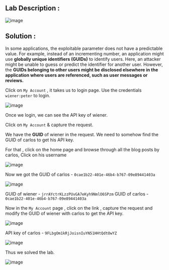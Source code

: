 ## Lab Description :

![image](https://github.com/sh3bu/Portswigger_labs/assets/67383098/cf733927-09c7-4307-9126-a9701dbf70e9)


## Solution :

In some applications, the exploitable parameter does not have a predictable value. For example, instead of an incrementing number, an application might use **globally unique identifiers (GUIDs)** to identify users. Here, an attacker might be unable to guess or predict the identifier for another user. However, the **GUIDs belonging to other users might be disclosed elsewhere in the application where users are referenced, such as user messages or reviews.**

Click on `My Account` , it takes us to login page. Use the credentials `wiener:peter` to login.

![image](https://github.com/sh3bu/Portswigger_labs/assets/67383098/098833f3-3b57-4892-8f0f-90477e20dd92)

Once we login, we can see the API key of wiener.

Click on `My Account` & capture the request.

We have the **GUID** of wiener in the request. We need to somehow find the GUID of carlos to get his API key.

For that , click on the home page and browse through all the blog posts by carlos, Click on his username

![image](https://github.com/sh3bu/Portswigger_labs/assets/67383098/5038876d-9dda-407d-8a33-7e6a5f52fa3d)

Now we got the GUID of carlos - `0cae1b22-401e-46b4-b767-09e89441403a`

![image](https://github.com/sh3bu/Portswigger_labs/assets/67383098/06d9c643-2ba6-47b2-9ffe-163756bf0c4a)

GUID of wiener - `jrrAYctrKLzzPUvGA7eKyh9NmlO6SPzm`
GUID of carlos - `0cae1b22-401e-46b4-b767-09e89441403a`

Now in the `My Account` page , click on the link , capture the request and modify the GUID of wiener with carlos to get the API key.

![image](https://github.com/sh3bu/Portswigger_labs/assets/67383098/58768fb5-202f-442b-aacc-523571af90d7)


API key of carlos - `9FLbgOm1kRjJoisnIuYN51HHtQdtOwYZ`

![image](https://github.com/sh3bu/Portswigger_labs/assets/67383098/27a8d6c4-c551-431d-b9c3-afb26ce6404c)


Thus we solved the lab.

![image](https://github.com/sh3bu/Portswigger_labs/assets/67383098/f7b12418-e6f8-42e6-afcc-513d34b6c932)

